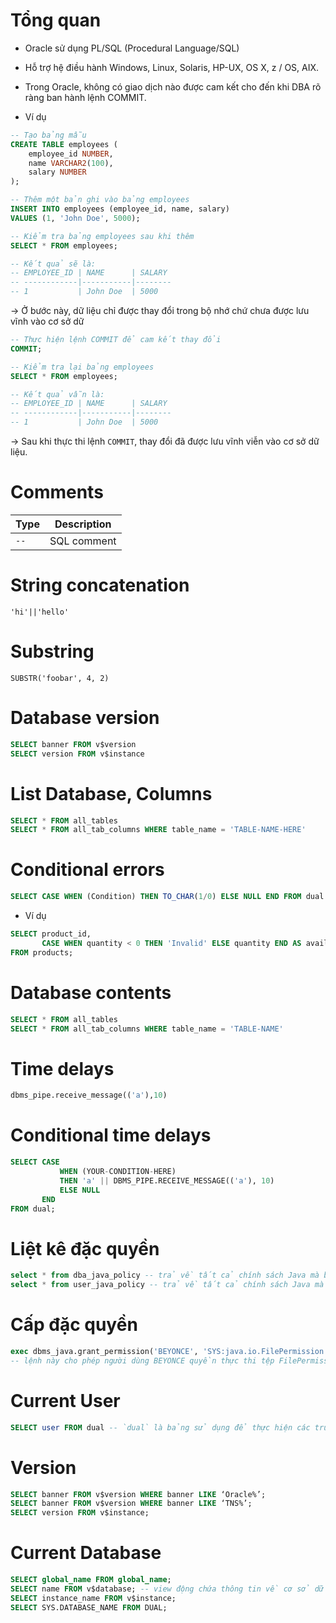 # Tổng quan #

- Oracle sử dụng PL/SQL (Procedural Language/SQL)
- Hỗ trợ hệ điều hành Windows, Linux, Solaris, HP-UX, OS X, z / OS, AIX.
- Trong Oracle, không có giao dịch nào được cam kết cho đến khi DBA rõ ràng ban hành lệnh COMMIT.

- Ví dụ

```sql
-- Tạo bảng mẫu
CREATE TABLE employees (
    employee_id NUMBER,
    name VARCHAR2(100),
    salary NUMBER
);

-- Thêm một bản ghi vào bảng employees
INSERT INTO employees (employee_id, name, salary)
VALUES (1, 'John Doe', 5000);

-- Kiểm tra bảng employees sau khi thêm
SELECT * FROM employees;

-- Kết quả sẽ là:
-- EMPLOYEE_ID | NAME      | SALARY
-- ------------|-----------|--------
-- 1           | John Doe  | 5000
```

-> Ở bước này, dữ liệu chỉ được thay đổi trong bộ nhớ chứ chưa được lưu vĩnh  vào cơ sở dữ 

```sql
-- Thực hiện lệnh COMMIT để cam kết thay đổi
COMMIT;

-- Kiểm tra lại bảng employees
SELECT * FROM employees;

-- Kết quả vẫn là:
-- EMPLOYEE_ID | NAME      | SALARY
-- ------------|-----------|--------
-- 1           | John Doe  | 5000
```

-> Sau khi thực thi lệnh `COMMIT`, thay đổi đã được lưu vĩnh viễn vào cơ sở dữ liệu. 

# Comments

| Type                       | Description                       |
|----------------------------|-----------------------------------|
| `--`                 | SQL comment                       |

# String concatenation

```
'hi'||'hello'
```

# Substring

```
SUBSTR('foobar', 4, 2)
```

# Database version

```sql
SELECT banner FROM v$version
SELECT version FROM v$instance
```

# List Database, Columns

```sql
SELECT * FROM all_tables
SELECT * FROM all_tab_columns WHERE table_name = 'TABLE-NAME-HERE'
```

# Conditional errors

 ```sql
SELECT CASE WHEN (Condition) THEN TO_CHAR(1/0) ELSE NULL END FROM dual
```

- Ví dụ

```sql
SELECT product_id, 
       CASE WHEN quantity < 0 THEN 'Invalid' ELSE quantity END AS available_quantity 
FROM products;
```

# Database contents

```sql
SELECT * FROM all_tables
SELECT * FROM all_tab_columns WHERE table_name = 'TABLE-NAME'
```

# Time delays

```sql
dbms_pipe.receive_message(('a'),10)
```

# Conditional time delays

```sql
SELECT CASE 
           WHEN (YOUR-CONDITION-HERE) 
           THEN 'a' || DBMS_PIPE.RECEIVE_MESSAGE(('a'), 10) 
           ELSE NULL 
       END 
FROM dual;
```

# Liệt kê đặc quyền

```sql
select * from dba_java_policy -- trả về tất cả chính sách Java mà bạn có quyền truy cập trong toàn bộ cơ sở dữ liệu
select * from user_java_policy -- trả về tất cả chính sách Java mà người dùng có quyền truy cập
```

# Cấp đặc quyền

```sql
exec dbms_java.grant_permission('BEYONCE', 'SYS:java.io.FilePermission','<<ALL FILES>>','execute');
-- lệnh này cho phép người dùng BEYONCE quyền thực thi tệp FilePermission cho tất cả tệp trong hệ thống
```

# Current User

```sql
SELECT user FROM dual -- `dual` là bảng sử dụng để thực hiện các truy vấn mà không cần truy cập vào 1 bảng thực sự
```

# Version

```sql
SELECT banner FROM v$version WHERE banner LIKE ‘Oracle%’;
SELECT banner FROM v$version WHERE banner LIKE ‘TNS%’;
SELECT version FROM v$instance;
```

# Current Database

```sql
SELECT global_name FROM global_name;
SELECT name FROM v$database; -- view động chứa thông tin về cơ sở dữ liệu hiện tại
SELECT instance_name FROM v$instance;
SELECT SYS.DATABASE_NAME FROM DUAL;
```



